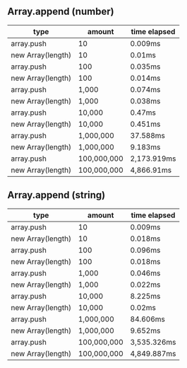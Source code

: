 ## Array.append (number)

|type|amount|time elapsed|
|-|-|-|
array.push|10|0.009ms
new Array(length)|10|0.01ms
array.push|100|0.035ms
new Array(length)|100|0.014ms
array.push|1,000|0.074ms
new Array(length)|1,000|0.038ms
array.push|10,000|0.47ms
new Array(length)|10,000|0.451ms
array.push|1,000,000|37.588ms
new Array(length)|1,000,000|9.183ms
array.push|100,000,000|2,173.919ms
new Array(length)|100,000,000|4,866.91ms
## Array.append (string)

|type|amount|time elapsed|
|-|-|-|
array.push|10|0.009ms
new Array(length)|10|0.018ms
array.push|100|0.096ms
new Array(length)|100|0.018ms
array.push|1,000|0.046ms
new Array(length)|1,000|0.022ms
array.push|10,000|8.225ms
new Array(length)|10,000|0.02ms
array.push|1,000,000|84.606ms
new Array(length)|1,000,000|9.652ms
array.push|100,000,000|3,535.326ms
new Array(length)|100,000,000|4,849.887ms
